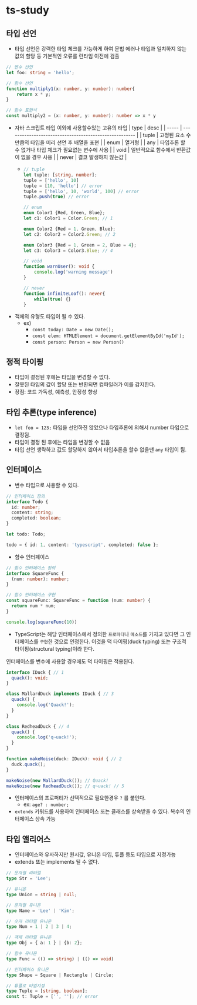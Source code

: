 # ts-study

## 타입 선언
- 타입 선언은 강력한 타입 체크를 가능하게 하여 문법 에러나 타입과 일치하지 않는 값의 할당 등 기본적인 오류를 런타임 이전에 검출

```ts
// 변수 선언
let foo: string = 'hello';

// 함수 선언
function multiply1(x: number, y: number): number{
    return x * y;
}

// 함수 표현식
const multiply2 = (x: number, y: number): number => x * y
```
- 자바 스크립트 타입 이외에 사용할수있는 고유의 타입
  | type  | desc                                                   |
  | ----- | ------------------------------------------------------ |
  | tuple | 고정된 요소 수만큼의 타입을 미리 선언 후 배열을 표현   |
  | enum  | 열거형                                                 |
  | any   | 타입추론 할 수 없거나 타입 체크가 필요없는 변수에 사용 |
  | void  | 일반적으로 함수에서 반환값이 없을 경우 사용            |
  | never | 결코 발생하지 않는값                                   |
  - ```ts
    // tuple
    let tuple: [string, number];
    tuple = ['hello', 10]
    tuple = [10, 'hello'] // error
    tuple = ['hello', 10, 'world', 100] // error
    tuple.push(true) // error

    // enum
    enum Color1 {Red, Green, Blue};
    let c1: Color1 = Color.Green; // 1

    enum Color2 {Red = 1, Green, Blue};
    let c2: Color2 = Color2.Green; // 2

    enum Color3 {Red = 1, Green = 2, Blue = 4};
    let c3: Color3 = Color3.Blue; // 4

    // void
    function warnUser(): void {
        console.log('warning message')
    }

    // never
    function infiniteLoof(): never{
        while(true) {}
    }
    ```
- 객체의 유형도 타입이 될 수 있다.
  - ex) 
    - `const today: Date = new Date();`
    - `const elem: HTMLElement = document.getElementById('myId');`
    - `const person: Person = new Person()`

## 정적 타이핑
- 타입이 결정된 후에는 타입을 변경할 수 없다.
- 잘못된 타입의 값이 할당 또는 반환되면 컴파일러가 이를 감지한다.
- 장점: 코드 가독성, 예측성, 안정성 향상

## 타입 추론(type inference)
- `let foo = 123;` 타입을 선언하진 않았으나 타입추론에 의해서 number 타입으로 결정됨. 
- 타입이 결정 된 후에는 타입을 변경할 수 없음
- 타입 선언 생략하고 값도 할당하지 않아서 타입추론을 할수 없을땐 `any` 타입이 됨.

## 인터페이스
- 변수 타입으로 사용할 수 있다.
```ts 
// 인터페이스 정의
interface Todo {
  id: number;
  content: string;
  completed: boolean;
}

let todo: Todo;

todo = { id: 1, content: 'typescript', completed: false };
```
- 함수 인터페이스
```ts
// 함수 인터페이스 정의
interface SquareFunc {
  (num: number): number;
}

// 함수 인터페이스 구현
const squareFunc: SquareFunc = function (num: number) {
  return num * num;
}

console.log(squareFunc(10))
```
- TypeScript는 해당 인터페이스에서 정의한 `프로퍼티`나 `메소드`를 가지고 있다면 그 인터페이스를 `구현`한 것으로 인정한다. 이것을 덕 타이핑(duck typing) 또는 구조적 타이핑(structural typing)이라 한다.

인터페이스를 변수에 사용할 경우에도 덕 타이핑은 적용된다.

```ts
interface IDuck { // 1
  quack(): void;
}

class MallardDuck implements IDuck { // 3
  quack() {
    console.log('Quack!');
  }
}

class RedheadDuck { // 4
  quack() {
    console.log('q~uack!');
  }
}

function makeNoise(duck: IDuck): void { // 2
  duck.quack();
}

makeNoise(new MallardDuck()); // Quack!
makeNoise(new RedheadDuck()); // q~uack! // 5
```
- 인터페이스의 프로퍼티가 선택적으로 필요한경우 `?` 를 붙인다.
  - ex: `age? : number;`
- `extends` 키워드를 사용하여 인터페이스 또는 클래스를 상속받을 수 있다. 복수의 인터페이스 상속 가능

## 타입 앨리어스
- 인터페이스와 유사하지만 원시값, 유니온 타입, 튜플 등도 타입으로 지정가능
- extends 또는 implements 될 수 없다.
```ts
// 문자열 리터럴
type Str = 'Lee';

// 유니온
type Union = string | null;

// 문자열 유니온
type Name = 'Lee' | 'Kim';

// 숫자 리터럴 유니온
type Num = 1 | 2 | 3 | 4;

// 객체 리터럴 유니온
type Obj = { a: 1 } | {b: 2};

// 함수 유니온
type Func = (() => string) | (() => void)

// 인터페이스 유니온
type Shape = Square | Rectangle | Circle;

// 튜플로 타입지정
type Tuple = [string, boolean];
const t: Tuple = ['', '']; // error
```